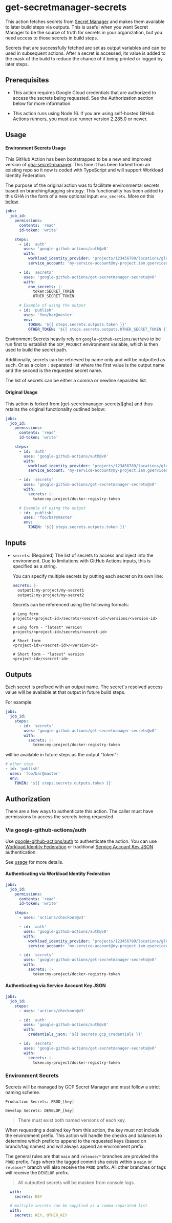 <!--
Copyright 2019 Google LLC

Licensed under the Apache License, Version 2.0 (the "License");
you may not use this file except in compliance with the License.
You may obtain a copy of the License at

    http://www.apache.org/licenses/LICENSE-2.0

Unless required by applicable law or agreed to in writing, software
distributed under the License is distributed on an "AS IS" BASIS,
WITHOUT WARRANTIES OR CONDITIONS OF ANY KIND, either express or implied.
See the License for the specific language governing permissions and
limitations under the License.
-->

# get-secretmanager-secrets

This action fetches secrets from [Secret Manager][sm] and makes them available
to later build steps via outputs. This is useful when you want Secret Manager to
be the source of truth for secrets in your organization, but you need access to
those secrets in build steps.

Secrets that are successfully fetched are set as output variables and can be
used in subsequent actions. After a secret is accessed, its value is added to
the mask of the build to reduce the chance of it being printed or logged by
later steps.

## Prerequisites

- This action requires Google Cloud credentials that are authorized to access
  the secrets being requested. See the Authorization section below for more
  information.

- This action runs using Node 16. If you are using self-hosted GitHub Actions
  runners, you must use runner version [2.285.0](https://github.com/actions/virtual-environments)
  or newer.

## Usage

#### Environment Secrets Usage

This GitHub Action has been bootstrapped to be a new and improved version of [gha-secret-manager][gha-original]. This time it has been forked from an existing repo so it now is coded with TypeScript and will support Workload Identity Federation.

The purpose of the original action was to facilitate environmental secrets based on branching/tagging strategy. This functionality has been added to this GHA in the form of a new optional input: `env_secrets`. More on this [below](#environment-secrets).

```yaml
jobs:
  job_id:
    permissions:
      contents: 'read'
      id-token: 'write'

    steps:
      - id: 'auth'
        uses: 'google-github-actions/auth@v0'
        with:
          workload_identity_provider: 'projects/123456789/locations/global/workloadIdentityPools/my-pool/providers/my-provider'
          service_account: 'my-service-account@my-project.iam.gserviceaccount.com'

      - id: 'secrets'
        uses: 'google-github-actions/get-secretmanager-secrets@v0'
        with:
          env_secrets: |-
            token:SECRET_TOKEN
            OTHER_SECRET_TOKEN

      # Example of using the output
      - id: 'publish'
        uses: 'foo/bar@master'
        env:
          TOKEN: '${{ steps.secrets.outputs.token }}'
          OTHER_TOKEN: '${{ steps.secrets.outputs.OTHER_SECRET_TOKEN }}
```

Environment Secrets heavily rely on `google-github-actions/auth@v0` to be run first to establish the `GCP_PROJECT` environment variable, which is then used to build the secret path.

Additionally, secrets can be retrieved by name only and will be outputted as such. Or as a colon `:` separated list where the first value is the output name and the second is the requested secret name.

The list of secrets can be either a comma or newline separated list.

#### Original Usage

This action is forked from [get-secretmanager-secrets][gha] and thus retains the original functionality outlined below:

```yaml
jobs:
  job_id:
    permissions:
      contents: 'read'
      id-token: 'write'

    steps:
      - id: 'auth'
        uses: 'google-github-actions/auth@v0'
        with:
          workload_identity_provider: 'projects/123456789/locations/global/workloadIdentityPools/my-pool/providers/my-provider'
          service_account: 'my-service-account@my-project.iam.gserviceaccount.com'

      - id: 'secrets'
        uses: 'google-github-actions/get-secretmanager-secrets@v0'
        with:
          secrets: |-
            token:my-project/docker-registry-token

      # Example of using the output
      - id: 'publish'
        uses: 'foo/bar@master'
        env:
          TOKEN: '${{ steps.secrets.outputs.token }}'
```

## Inputs

- `secrets`: (Required) The list of secrets to access and inject into the
  environment. Due to limitations with GitHub Actions inputs, this is
  specified as a string.

  You can specify multiple secrets by putting each secret on its own line:

  ```yaml
  secrets: |-
    output1:my-project/my-secret1
    output2:my-project/my-secret2
  ```

  Secrets can be referenced using the following formats:

  ```text
  # Long form
  projects/<project-id>/secrets/<secret-id>/versions/<version-id>

  # Long form - "latest" version
  projects/<project-id>/secrets/<secret-id>

  # Short form
  <project-id>/<secret-id>/<version-id>

  # Short form - "latest" version
  <project-id>/<secret-id>
  ```

## Outputs

Each secret is prefixed with an output name. The secret's resolved access value
will be available at that output in future build steps.

For example:

```yaml
jobs:
  job_id:
    steps:
      - id: 'secrets'
        uses: 'google-github-actions/get-secretmanager-secrets@v0'
        with:
          secrets: |-
            token:my-project/docker-registry-token
```

will be available in future steps as the output "token":

```yaml
# other step
- id: 'publish'
  uses: 'foo/bar@master'
  env:
    TOKEN: '${{ steps.secrets.outputs.token }}'
```

## Authorization

There are a few ways to authenticate this action. The caller must have
permissions to access the secrets being requested.

### Via google-github-actions/auth

Use [google-github-actions/auth](https://github.com/google-github-actions/auth) to authenticate the action. You can use [Workload Identity Federation][wif] or traditional [Service Account Key JSON][sa] authentication.

See [usage](https://github.com/google-github-actions/auth#usage) for more details.

#### Authenticating via Workload Identity Federation

```yaml
jobs:
  job_id:
    permissions:
      contents: 'read'
      id-token: 'write'

    steps:
      - uses: 'actions/checkout@v3'

      - id: 'auth'
        uses: 'google-github-actions/auth@v0'
        with:
          workload_identity_provider: 'projects/123456789/locations/global/workloadIdentityPools/my-pool/providers/my-provider'
          service_account: 'my-service-account@my-project.iam.gserviceaccount.com'

      - id: 'secrets'
        uses: 'google-github-actions/get-secretmanager-secrets@v0'
        with:
          secrets: |-
            token:my-project/docker-registry-token
```

#### Authenticating via Service Account Key JSON

```yaml
jobs:
  job_id:
    steps:
      - uses: 'actions/checkout@v3'

      - id: 'auth'
        uses: 'google-github-actions/auth@v0'
        with:
          credentials_json: '${{ secrets.gcp_credentials }}'

      - id: 'secrets'
        uses: 'google-github-actions/get-secretmanager-secrets@v0'
        with:
          secrets: |-
            token:my-project/docker-registry-token
```

### Environment Secrets

Secrets will be managed by GCP Secret Manager and must follow a strict naming scheme.

```
Production Secrets: PROD_[key]

Develop Secrets: DEVELOP_[key]
```

> There must exist both named versions of each key.

When requesting a desired key from this action, the key must not include the environment prefix. This action will handle the checks and balances to determine which prefix to append to the requested keys (based on branch/tag names) and will always append an environment prefix.

The general rules are that `main` and `release/*` branches are provided the `PROD` prefix. Tags where the tagged commit sha exists within a `main` or `release/*` branch will also receive the `PROD` prefix. All other branches or tags will receive the `DEVELOP` prefix.

> All outputted secrets will be masked from console logs.

```yaml
  with:
    secrets: KEY

  # multiple secrets can be supplied as a comma-separated list
  with:
    secrets: KEY, OTHER_KEY
```

[sm]: https://cloud.google.com/secret-manager
[wif]: https://cloud.google.com/iam/docs/workload-identity-federation
[sa]: https://cloud.google.com/iam/docs/creating-managing-service-accounts
[gh-runners]: https://help.github.com/en/actions/hosting-your-own-runners/about-self-hosted-runners
[gh-secret]: https://help.github.com/en/actions/configuring-and-managing-workflows/creating-and-storing-encrypted-secrets
[setup-gcloud]: https://github.com/google-github-actions/setup-gcloud
[gha-fork]: google-github-actions/get-secretmanager-secrets
[gha-original]: https://github.com/dmsi-io/gha-secret-manager
